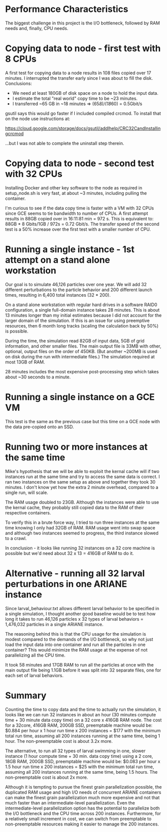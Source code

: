 # Performance Characteristics

The biggest challenge in this project is the I/O bottleneck, followed by RAM needs and, finally, CPU needs.

# Copying data to node - first test with 8 CPUs

A first test for copying data to a
node results in 108 files copied over
17 minutes.  I interrupted the transfer
early since I was about to fill the disk.
Conclusions:

 + We need at least 180GB of disk space on a node to hold the input data.
 + I estimate the total "real world" copy time to be ~23 minutes.
 + I transferred ~65 GB in ~18 minutes => (65*8)/(18*60) = 0.5Gbit/s

gsutil says this would go faster if I
included compiled crcmod.  To install that on
the node use instructions at:

https://cloud.google.com/storage/docs/gsutil/addlhelp/CRC32CandInstallingcrcmod

...but I was not able to complete the uninstall step therein.

# Copying data to node - second test with 32 CPUs

Installing Docker and other key software to the node as required
in setup_node.sh is very fast, at about ~3 minutes, including
pulling the container.

I'm curious to see if the data copy time is faster with a VM
with 32 CPUs since GCE seems to tie bandwidth to number of CPUs.
A first attempt results in 88GB copied over in 16:11:81 min = 972 s.
This is equivalent to: 88GB * 8 Gbits/1GB / 972s = 0.72 Gbit/s.
The transfer speed of the second test is a 50% increase over the
first test with a smaller number of CPU.

# Running a single instance - 1st attempt on a stand alone workstation

Our goal is to simulate 46,126 particles over one year.
We will add 32 different perturbations to the particle
behavior and 200 different launch times, resulting in
6,400 total instances (32 * 200).

On a stand alone workstation with regular hard drives
in a software RAID0 configuration, a single full-domain
instance takes 28 minutes.  This is about 13 minutes longer
than my initial estimates because I did not account for
the larger domain of the simulation.  If this
is an issue for using preemptive resources, then 6 month
long tracks (scaling the calculation back by 50%) is
possible.

During the time, the simulation read 82GB of input data,
5GB of grid information, and other smaller files.  The
main output file is 33MB with other, optional, output
files on the order of 450KB.  (But another ~200MB is
used on disk during the run with intermediate files.)
The simulation required at most 13GB of RAM.

28 minutes includes the most expensive post-processing step
which takes about ~30 seconds to a minute.

# Running a single instance on a GCE VM

This test is the same as the previous case but this time
on a GCE node with the data pre-copied onto an SSD.



# Running two or more instances at the same time

Mike's hypothesis that we will be able to exploit the
kernal cache will if two instances run at the same
time and try to access the same data is correct.  I ran
two instances on the same setup as above and together they
took 30 minutes.  I don't know yet how the extra 2 minute
overhead, compared to a single run, will scale.

The RAM usage doubled to 23GB.  Although the instances were
able to use the kernal cache, they probably still copied
data to the RAM of their respective containers.

To verify this in a brute force way, I tried to run
three instances at the same time knowing I only had
32GB of RAM.  RAM usage went into swap space and although
two instances seemed to progress, the third instance
slowed to a crawl.

In conclusion - it looks like running 32 instances
on a 32 core machine is possible but we'd need about
32 x 13 = 416GB of RAM to do it.

# Alternative - running all 32 larval perturbations in one ARIANE instance

Since larval_behaviour.txt allows different larval behavior to
be specified in a single simulation, I thought another good baseline would
be to test how long it takes to run
46,126 particles x 32 types of larval behaviors = 1,476,032 particles
in a single ARIANE instance.

The reasoning behind this is that the CPU usage for the simulation is
modest compared to the demands of the I/O bottleneck, so why not just
load the input data into one container and run all the particles in
one container? This would minimize the RAM usage at the expense of not
parallelizing all the CPU time.

It took 58 minutes and 17GB RAM to run all the particles at once with
the main output file being 1.1GB before it was split into 32 separate
files, one for each set of larval behaviors.

# Summary

Counting the time to copy data and the time to actually
run the simulation, it looks like we can run 32 instances
in about an hour (30 minutes compute time + 30 minute data
copy time) on a 32 core x 416GB RAM node.  The cost
for a 32core, 416GB RAM, 200GB SSD, preemptable machine would be:
$0.884 per hour x 1 hour run time x 200 instances = $177 
with the minimum total run time, assuming all 200 instances
running at the same time, being 1 hour.  The non-preemptable
cost is about 3.2x more.

The alternative, to run all 32 types of larval swimming in
one, slower instance (1 hour compute time + 30 min. data copy time)
using a 2 core, 18GB RAM, 200GB SSD, preemptable machine would be:
$0.083 per hour x 1.5 hour run time x 200 instances = $25 
with the minimum total run time, assuming all 200 instances
running at the same time, being 1.5 hours.  The non-preemptable
cost is about 2x more.

Although it is tempting to pursue the finest grain parallelization
possible, the duplicated RAM usage and high I/O needs of concurrent
ARIANE containers can make the finest grain parallelization much more
expensive and not that much faster than an intermediate-level
parallelization.  Even the intermediate-level parallelization option
has the potential to parallelize both the I/O bottleneck and the CPU
time across 200 instances. Furthermore, for a relatively small increment
in cost, we can switch from preemptable to non-preemptable resources
making it easier to manage the 200 instances.

